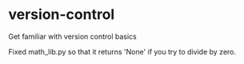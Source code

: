 # version-control
Get familiar with version control basics

Fixed math_lib.py so that it returns 'None' if you try to divide by zero.
